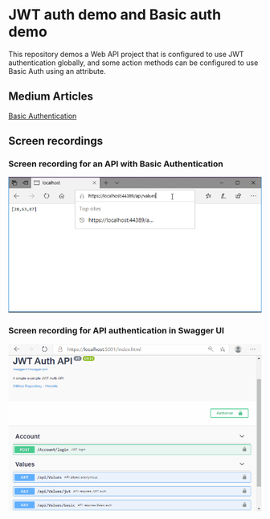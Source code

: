 # JWT auth demo and Basic auth demo

This repository demos a Web API project that is configured to use JWT authentication globally, and some action methods can be configured to use Basic Auth using an attribute.

## Medium Articles

[Basic Authentication](https://codeburst.io/adding-basic-authentication-to-an-asp-net-core-web-api-project-5439c4cf78ee)

## Screen recordings

### Screen recording for an API with Basic Authentication

![Screen recording for an API with Basic Authentication](./basic-auth-edge.gif)

### Screen recording for API authentication in Swagger UI

![Screen recording for API authentication in Swagger UI](./swagger-auth.gif)